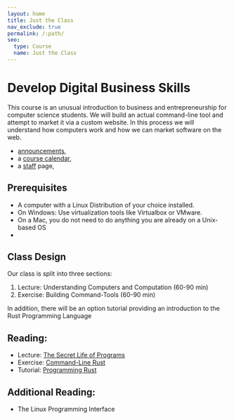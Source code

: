 ```yaml
---
layout: home
title: Just the Class
nav_exclude: true
permalink: /:path/
seo:
  type: Course
  name: Just the Class
---
```


# Develop Digital Business Skills

This course is an unusual introduction to business and entrepreneurship for computer science students. We will build an actual command-line tool and attempt to market it via a custom website. In this process we will understand how computers work and how we can market software on the web.

- [announcements](announcements.md),
- a [course calendar](calendar.md),
- a [staff](staff.md) page,


## Prerequisites

- A computer with a Linux Distribution of your choice installed.
- On Windows: Use virtualization tools like Virtualbox or VMware.
- On a Mac, you do not need to do anything you are already on a Unix-based OS
- 

## Class Design

Our class is split into three sections:

1. Lecture: Understanding Computers and Computation (60-90 min)
2. Exercise: Building Command-Tools (60-90 min)

In addition, there will be an option tutorial providing an introduction to the Rust Programming Language

## Reading:

- Lecture: [The Secret Life of Programs](https://nostarch.com/foundationsofcomp)
- Exercise: [Command-Line Rust](https://ebookcentral.proquest.com/lib/th-deggendorf/detail.action?docID=6853886&query=rust)
- Tutorial: [Programming Rust](https://ebookcentral.proquest.com/lib/th-deggendorf/detail.action?docID=6643397&query=rust)

## Additional Reading:
- The Linux Programming Interface

